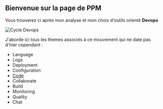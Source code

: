 ## Bienvenue sur la page de PPM

Vous trouverez ci après mon analyse et mon choix d'outils orienté **Devops**

![Cycle Devops](https://blog.xebialabs.com/wp-content/uploads/2016/03/DevOps-cycle-PPT-COLOURS.png)

J'aborde ici tous les themes associés à ce mouvement qui ne date pas d'hier cependant :

* Language
* Logs
* Deployment
* Configuration
* [Code](https://github.com/jmillot/doc_ppm/blob/master/code)
* Collaborate
* Build
* Monitoring
* Quality
* Chat
